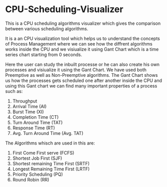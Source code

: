 # CPU-Scheduling-Visualizer
This is a CPU scheduling algorithms visualizer which gives the comparison between various scheduling algorithms.

It is a an CPU visualization tool which helps us to understand the concepts of Process Management where we can see how the diffrent algorithms works inside the CPU and we visiualize it using Gant Chart which is a time series chart starting from 0 seconds.

Here the user can study the inbuilt processe or he can also create his own processes and visiualize it using the Gant Chart. We have used both Preemptive as well as Non-Preemptive algorithms. The Gant Chart shows us how the processes gets scheduled one after another inside the CPU and using this Gant chart we can find many important properties of a process such as: 
1. Throughput
2. Arrival Time (AI)
3. Burst Time (XI)
4. Completion Time (CT)
5. Turn Around Time (TAT)
6. Response Time (RT)
7. Avg. Turn Around Time (Avg. TAT)

The Algorithms whisch are used in this are:
1. First Come First serve (FCFS)
2. Shortest Job First (SJF)
3. Shortest remaining Time First (SRTF)
4. Longest Remaining Time First (LRTF)
5. Priority Scheduling (PQ)
6. Round Robin (RR)